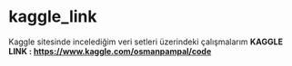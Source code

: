 # kaggle_link
Kaggle sitesinde incelediğim veri setleri üzerindeki çalışmalarım
**KAGGLE LINK : https://www.kaggle.com/osmanpampal/code**
